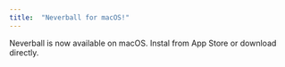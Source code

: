 ```yaml
---
title:  "Neverball for macOS!"
---
```

Neverball is now available on macOS.
Instal from App Store or download directly.
